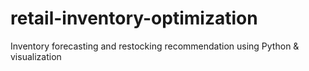# retail-inventory-optimization
Inventory forecasting and restocking recommendation using Python &amp; visualization
